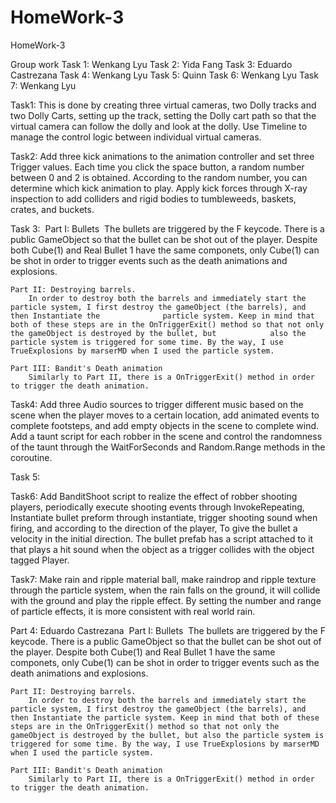 # HomeWork-3
HomeWork-3

Group work
Task 1: Wenkang Lyu
Task 2: Yida Fang
Task 3: Eduardo Castrezana
Task 4: Wenkang Lyu
Task 5: Quinn
Task 6: Wenkang Lyu
Task 7: Wenkang Lyu

Task1: This is done by creating three virtual cameras, two Dolly tracks and two Dolly Carts, setting up the track, 
setting the Dolly cart path so that the virtual camera can follow the dolly and look at the dolly. 
Use Timeline to manage the control logic between individual virtual cameras.

Task2: Add three kick animations to the animation controller and set three Trigger values. 
Each time you click the space button, a random number between 0 and 2 is obtained. 
According to the random number, you can determine which kick animation to play. 
Apply kick forces through X-ray inspection to add colliders and rigid bodies to tumbleweeds, baskets, crates, and buckets.

Task 3: 
​    Part I: Bullets
​        The bullets are triggered by the F keycode. There is a public GameObject so that the bullet can be shot out of the player. Despite both Cube(1) and Real             Bullet 1 have the same componets, only Cube(1) can be shot in order to trigger events such as the death animations and explosions.

    Part II: Destroying barrels.
        In order to destroy both the barrels and immediately start the particle system, I first destroy the gameObject (the barrels), and then Instantiate the              particle system. Keep in mind that both of these steps are in the OnTriggerExit() method so that not only the gameObject is destroyed by the bullet, but            also the particle system is triggered for some time. By the way, I use TrueExplosions by marserMD when I used the particle system. 
    
    Part III: Bandit's Death animation
        Similarly to Part II, there is a OnTriggerExit() method in order to trigger the death animation.

Task4: Add three Audio sources to trigger different music based on the scene when the player moves to a certain location, 
add animated events to complete footsteps, and add empty objects in the scene to complete wind. 
Add a taunt script for each robber in the scene and control the randomness of the taunt through the 
WaitForSeconds and Random.Range methods in the coroutine.

Task 5:

Task6: Add BanditShoot script to realize the effect of robber shooting players, 
periodically execute shooting events through InvokeRepeating, 
Instantiate bullet preform through instantiate, trigger shooting sound when firing, 
and according to the direction of the player, To give the bullet a velocity in the initial direction. 
The bullet prefab has a script attached to it that plays a hit sound when the object as a trigger 
collides with the object tagged Player.

Task7: Make rain and ripple material ball, make raindrop and ripple texture through the particle system, 
when the rain falls on the ground, it will collide with the ground and play the ripple effect. 
By setting the number and range of particle effects, it is more consistent with real world rain.





Part 4: Eduardo Castrezana
​    Part I: Bullets
​        The bullets are triggered by the F keycode. There is a public GameObject so that the bullet can be shot out of the player. Despite both Cube(1) and Real Bullet 1 have the same componets, only Cube(1) can be shot in order to trigger events such as the death animations and explosions.

    Part II: Destroying barrels.
        In order to destroy both the barrels and immediately start the particle system, I first destroy the gameObject (the barrels), and then Instantiate the particle system. Keep in mind that both of these steps are in the OnTriggerExit() method so that not only the gameObject is destroyed by the bullet, but also the particle system is triggered for some time. By the way, I use TrueExplosions by marserMD when I used the particle system. 
    
    Part III: Bandit's Death animation
        Similarly to Part II, there is a OnTriggerExit() method in order to trigger the death animation. 

